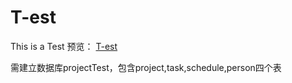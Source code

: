 # T-est
This is a Test
预览：
 [T-est](https://perterchou.github.io/T-est/TeamGo.html)<br/> 
<p>需建立数据库projectTest，包含project,task,schedule,person四个表</p>
